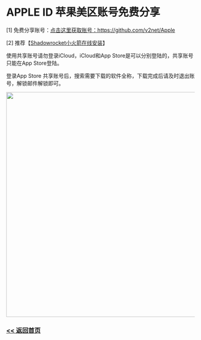 # APPLE ID 苹果美区账号免费分享

<p>[1] 免费分享账号：<a title="APPLE ID 苹果美区账号免费分享" href="https://github.com/v2net/Apple" target="_blank">点击这里获取账号：https://github.com/v2net/Apple</a> </p>
<p>[2] 推荐【<a title="Shadowrocket小火箭在线安装" href="https://v2sx.github.io/ios/" target="_blank">Shadowrocket小火箭在线安装</a>】 </p>
<p>使用共享账号请勿登录iCloud，iCloud和App Store是可以分别登陆的，共享账号只能在App Store登陆。</p>
<p>登录App Store 共享账号后，搜索需要下载的软件全称，下载完成后请及时退出账号，解锁邮件解锁即可。</p>
<p><img src="img/appleid.jpg" alt="" width="600" height="auto" /></p>


### [<< 返回首页](https://v2sx.github.io/Help/)


